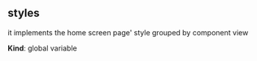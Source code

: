 <a name="styles"></a>

## styles
it implements the home screen page' style grouped by component view

**Kind**: global variable  
